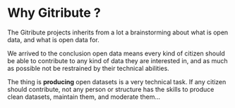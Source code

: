 
# Why Gitribute ?

The Gitribute projects inherits from a lot a brainstorming about what is open data, and what is open data for.

We arrived to the conclusion open data means every kind of citizen should be able to contribute to any kind of data they are interested in, and as much as possible not be restrained by their technical abilities.

The thing is **producing** open datasets is a very technical task. If any citizen should contribute, not any person or structure has the skills to produce clean datasets, maintain them, and moderate them...
